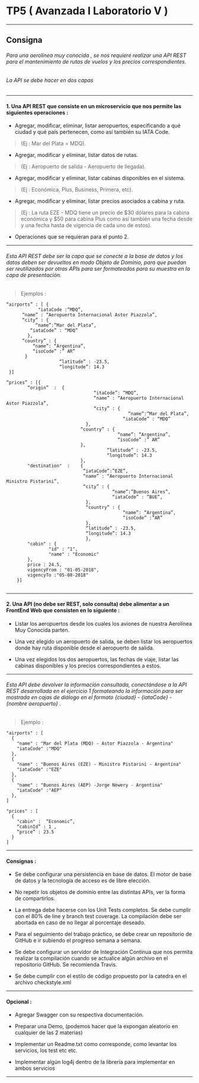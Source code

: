 # TP5 ( Avanzada I Laboratorio V )

-----------------------------------------------------------------------------

## Consigna

###### *Para una aerolínea muy conocida , se nos requiere realizar una API REST para el mantenimiento de rutas de vuelos y los precios correspondientes.*

###### La API se debe hacer en dos capas

-----------------------------------------------------------------------------

#### 1.  Una API REST que consiste en un microservicio que nos permite  las siguientes operaciones :

  * Agregar, modificar, eliminar, listar aeropuertos, especificando a qué ciudad y qué país pertenecen, como así también su   IATA Code. 
  > (Ej : Mar del Plata = MDQ).

  * Agregar, modificar y eliminar, listar datos de rutas. 
  > (Ej : Aeropuerto de salida - Aeropuerto de llegada).

  * Agregar, modificar y eliminar, listar  cabinas disponibles en el sistema. 
  > (Ej : Económica, Plus, Business, Primera, etc).

  * Agregar, modificar y eliminar, listar precios asociados a cabina y ruta. 
  >(Ej : La ruta EZE - MDQ tiene un precio de $30 dólares para la cabina económica y $50 para cabina Plus como así también una fecha desde y una fecha hasta de vigencia de cada uno de estos).

  * Operaciones que se requieran para el punto 2.

-----------------------------------------------------------------------------

###### Esta API REST debe ser la capa que se conecte a la base de datos y los datos deben ser devueltos en modo Objeto de Dominio, para que puedan ser reutilizados por otras APIs para ser formateados para su muestra en la capa de presentación.

> Ejemplos :

```
“airports” : [ {
			"iataCode :“MDQ”,
      “name” : “Aeropuerto Internacional Astor Piazzola”,
      “city” : {
	       “name”:”Mar del Plata”,
         “iataCode” : “MDQ”
	    },
      “country” : {
          “name”: “Argentina”,
          “isoCode” :” AR”
       }
					“latitude” : -23.5,
					“longitude”: 14.3
 }]
```
```
“prices” : [{
	    “origin”  :  {
			                     “itaCode”: “MDQ”,
			                     “name” : “Aeropuerto Internacional Astor Piazzola”,
			                     “city” : {
	    			                          “name”:”Mar del Plata”,
                    			            “iataCode” : “MDQ”
	                          },
                            “country” : {
                                          “name”: “Argentina”,
                                          “isoCode” :” AR”
                            },
					                  “latitude” : -23.5,
					                  “longitude”: 14.3
                            },
        "destination"  :    {
                             “iataCode”:”EZE”,
                             “name” : “Aeropuerto Internacional Ministro Pistarini”,
                             “city” : {
                                        “name”:”Buenos Aires”,
                                        “iataCode” : ”BUE”,
                              },
                              “country” : {
                                            “name”: “Argentina”,
                                            “isoCode” :”AR”
                              },
                              “latitude” : -23.5,
                              “longitude”: 14.3
                              },
        "cabin" : {
                "id" : "1",
                "name" : "Economic"
        },
        price : 24.5,
        vigencyFrom : "01-05-2018",
        vigencyTo :"05-08-2018"
    }]
    
```
-----------------------------------------------------------------------------

#### 2.  Una API (no debe ser REST, solo consulta) debe alimentar a un FrontEnd Web que consisten en lo siguiente :

  * Listar los aeropuertos desde los cuales los aviones de nuestra Aerolínea Muy Conocida parten.
  
  * Una vez elegido un aeropuerto de salida, se deben listar los aeropuertos donde hay ruta disponible desde el aeropuerto de salida.
  
  * Una vez elegidos los dos aeropuertos, las fechas de viaje,  listar las cabinas disponibles y los precios correspondientes a estos.

-----------------------------------------------------------------------------

###### Esta API debe devolver la información consultada, conectándose a la API REST desarrollada en el ejercicio 	1 formateando la información para ser mostrada en cajas de diálogo en el formato {ciudad} - {iataCode} - {nombre aeropuerto} .

> Ejemplo :

```
"airports" : [
  {
    "name" : "Mar del Plata (MDQ) - Astor Piazzola - Argentina"
    "iataCode" :"MDQ"
  },
  {
    "name" : "Buenos Aires (EZE) - Ministro Pistarini - Argentina"
    "iataCode" :"EZE"
  },
  {
    "name" : "Buenos Aires (AEP) -Jorge Newery - Argentina"
    "iataCode" :"AEP"
  },
]
```

```
"prices" : [
  {
    "cabin" :  “Economic”,
    “cabinId” : 1 ,
    “price” : 23.5
  }
]
```
-----------------------------------------------------------------------------

#### Consignas :

  * Se debe configurar una persistencia en base de datos. El motor de base de datos y la tecnología de acceso es de libre elección.
  
  * No repetir los objetos de dominio entre las distintas APIs, ver la forma de compartirlos.
  
  * La entrega debe hacerse con los Unit Tests completos. Se debe cumplir con el 80% de line y branch test coverage.  La compilación debe ser abortada en caso de no llegar al porcentaje deseado.
  
  * Para el seguimiento del trabajo práctico, se debe crear un repositorio de GitHub e ir subiendo el progreso semana a semana.
  
  * Se debe configurar un servidor de Integración Continua que nos permita realizar la compilación cuando se actualice algún archivo en el repositorio GitHub. Se recomienda Travis.
  
  * Se debe cumplir con el estilo de código propuesto por la catedra en el archivo checkstyle.xml

-----------------------------------------------------------------------------

#### Opcional :

  * Agregar Swagger con su respectiva documentación.
  
  * Preparar una Demo, (podemos hacer que la expongan aleatorio en cualquier de las 2 materias)

  * Implementar un Readme.txt como corresponde, como levantar los servicios, los test etc etc.

  * Implementar algún log4j dentro de la librería para implementar en ambos servicios
  
-----------------------------------------------------------------------------
  
  

